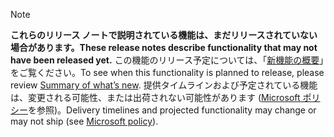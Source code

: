  > [!NOTE]
 >  <span data-ttu-id="95657-101">**これらのリリース ノートで説明されている機能は、まだリリースされていない場合があります。**</span><span class="sxs-lookup"><span data-stu-id="95657-101">**These release notes describe functionality that may not have been released yet.**</span></span>
<span data-ttu-id="95657-102">この機能のリリース予定については、「[新機能の概要](/business-applications-release-notes/October18/service/dynamics365-portal/planned-features)」をご覧ください。</span><span class="sxs-lookup"><span data-stu-id="95657-102">To see when this functionality is planned to release, please review [Summary of what’s new](/business-applications-release-notes/October18/service/dynamics365-portal/planned-features).</span></span> <span data-ttu-id="95657-103">提供タイムラインおよび予定されている機能は、変更される可能性、または出荷されない可能性があります ([Microsoft ポリシー](https://go.microsoft.com/fwlink/p/?linkid=2007332)を参照)。</span><span class="sxs-lookup"><span data-stu-id="95657-103">Delivery timelines and projected functionality may change or may not ship (see [Microsoft policy](https://go.microsoft.com/fwlink/p/?linkid=2007332)).</span></span> 
